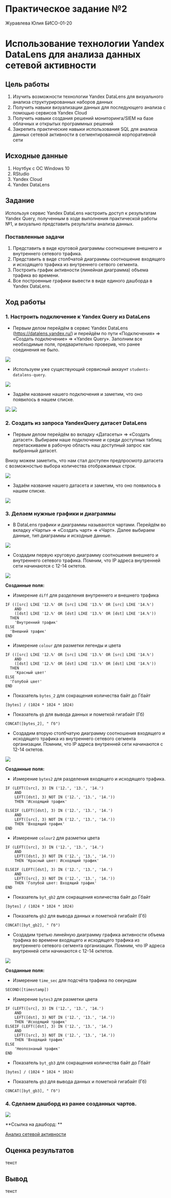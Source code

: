 # Практическое задание №2
Журавлева Юлия БИСО-01-20

# Использование технологии Yandex DataLens для анализа данных сетевой активности

## Цель работы

1.  Изучить возможности технологии Yandex DataLens для визуального
    анализа структурированных наборов данных
2.  Получить навыки визуализации данных для последующего анализа с
    помощью сервисов Yandex Cloud
3.  Получить навыки создания решений мониторинга/SIEM на базе облачных и
    открытых программных решений
4.  Закрепить практические навыки использования SQL для анализа данных
    сетевой активности в сегментированной корпоративной сети

## Исходные данные

1.  Ноутбук с ОС Windows 10
2.  RStudio
3.  Yandex Cloud
4.  Yandex DataLens

## Задание

Используя сервис Yandex DataLens настроить доступ к результатам Yandex
Query, полученным в ходе выполнения практической работы №1, и визуально
представить результаты анализа данных.

### Поставленные задачи

1.  Представить в виде круговой диаграммы соотношение внешнего и
    внутреннего сетевого трафика.
2.  Представить в виде столбчатой диаграммы соотношение входящего и
    исходящего трафика из внутреннего сетвого сегмента.
3.  Построить график активности (линейная диаграмма) объема трафика во
    времени.
4.  Все построенные графики вывести в виде единого дашборда в Yandex
    DataLens.

## Ход работы

### 1. Настроить подключение к Yandex Query из DataLens

-   Первым делом перейдём в сервис Yandex DataLens
    (https://datalens.yandex.ru/) и перейдём по пути «Подключения» =\>
    «Создать подключение» =\> «Yandex Query». Заполним все необходимые
    поля, предварительно проверив, что ранее соединения не было.

![](screen/1.png)

-   Используем уже существующий сервисный аккаунт
    `students-datalens-query`.

![](screen/2.png)

-   Задаём название нашего подключения и заметим, что оно появилось в
    нашем списке.

![](screen/3.png) ![](screen/4.png)

### 2. Создать из запроса YandexQuery датасет DataLens

-   Первым делом перейдём во вкладку «Датасеты» =\> «Создать датасет».
    Выбираем наше подключение и среди доступных таблиц перетаскиваем в
    рабочую область наш доступный запрос как выбранный датасет.

Внизу можем заметить, что нам стал доступен предпросмотр датасета с
возможностью выбора количества отображаемых строк.

![](screen/5.png)

-   Задаём название нашего датасета и заметим, что оно появилось в нашем
    списке.

![](screen/6.png)

### 3. Делаем нужные графики и диаграммы

-   В DataLens графики и диаграммы называются чартами. Перейдём во
    вкладку «Чарты» =\> «Создать чарт» =\> «Чарт». Далее выбираем
    данные, тип диаграммы и исходные данные.

![](screen/7.png)

-   Создадим первую круговую диаграмму соотношения внешнего и
    внутреннего сетевого трафика. Помним, что IP адреса внутренней сети
    начинаются с 12-14 октетов.

![](screen/8.png)

**Созданные поля:**

-   Измерение `diff` для разделения внутреннего и внешнего трафика

<!-- -->

    IF (([src] LIKE '12.%' OR [src] LIKE '13.%' OR [src] LIKE '14.%') 
        AND 
        ([dst] LIKE '12.%' OR [dst] LIKE '13.%' OR [dst] LIKE '14.%'))
      THEN 
        'Внутренний трафик'
    ELSE
      'Внешний трафик'
    END

-   Измерение `colour` для разметки легенды и цвета

<!-- -->

    IF (([src] LIKE '12.%' OR [src] LIKE '13.%' OR [src] LIKE '14.%') 
        AND 
        ([dst] LIKE '12.%' OR [dst] LIKE '13.%' OR [dst] LIKE '14.%'))
      THEN 
        'Красный цвет'
    ELSE
      'Голубой цвет'
    END

-   Показатель `bytes_2` для сокращения количества байт до Гбайт

<!-- -->

    [bytes] / (1024 * 1024 * 1024)

-   Показатель `gb` для вывода данных и пометкой гигабайт (Гб)

<!-- -->

    CONCAT([bytes_2], " Гб")

-   Создадим вторую столбчатую диаграмму соотношения входящего и
    исходящего трафика из внутреннего сетевого сегмента организации.
    Помним, что IP адреса внутренней сети начинаются с 12-14 октетов.

![](screen/9.png)

**Созданные поля:**

-   Измерение `bytes2` для разделения входящего и исходящего трафика.

<!-- -->

    IF (LEFT([src], 3) IN ('12.', '13.', '14.') 
        AND 
        LEFT([dst], 3) NOT IN ('12.', '13.', '14.'))
        THEN 'Исходящий трафик'

    ELSEIF (LEFT([dst], 3) IN ('12.', '13.', '14.') 
        AND 
        LEFT([src], 3) NOT IN ('12.', '13.', '14.'))
        THEN 'Входящий трафик'
    END

-   Измерение `colour2` для разметки цвета

<!-- -->

    IF (LEFT([src], 3) IN ('12.', '13.', '14.') 
        AND 
        LEFT([dst], 3) NOT IN ('12.', '13.', '14.'))
        THEN 'Красный цвет: Исходящий трафик'

    ELSEIF (LEFT([dst], 3) IN ('12.', '13.', '14.') 
        AND 
        LEFT([src], 3) NOT IN ('12.', '13.', '14.'))
        THEN 'Голубой цвет: Входящий трафик'
    END

-   Показатель `byt_gb2` для сокращения количества байт до Гбайт

<!-- -->

    [bytes] / (1024 * 1024 * 1024)

-   Показатель `gb2` для вывода данных и пометкой гигабайт (Гб)

<!-- -->

    CONCAT([byt_gb2], " Гб")

-   Создадим третью линейную диаграмму графика активности объема трафика
    во времени входящего и исходящего трафика из внутреннего сетевого
    сегмента организации. Помним, что IP адреса внутренней сети
    начинаются с 12-14 октетов.

![](screen/10.png)

**Созданные поля:**

-   Измерение `time_sec` для подсчёта трафика по секундам

<!-- -->

    SECOND([timestamp])

-   Измерение `bytes3` для разметки цвета

<!-- -->

    IF (LEFT([src], 3) IN ('12.', '13.', '14.') 
        AND 
        LEFT([dst], 3) NOT IN ('12.', '13.', '14.'))
        THEN 'Исходящий трафик'
    ELSEIF (LEFT([dst], 3) IN ('12.', '13.', '14.') 
        AND 
        LEFT([src], 3) NOT IN ('12.', '13.', '14.'))
        THEN 'Входящий трафик'
    ELSE
        'Неопознаный трафик'
    END

-   Показатель `byt_gb3` для сокращения количества байт до Гбайт

<!-- -->

    [bytes] / (1024 * 1024 * 1024)

-   Показатель `gb3` для вывода данных и пометкой гигабайт (Гб)

<!-- -->

    CONCAT([byt_gb3], " Гб")

### 4. Сделаем дашборд из ранее созданных чартов.

![](screen/11.png)

**Ссылка на дашборд: **

[Анализ сетевой
активности](https://datalens.yandex.cloud/xhzmkba3ek4al-analiz-setevoy-aktivnosti)

## Оценка результатов

текст

## Вывод

текст
